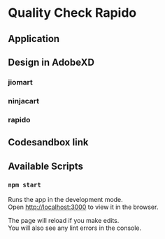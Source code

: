 # Quality Check Rapido

## Application
### 


## Design in AdobeXD
### jiomart
### 
### ninjacart
### 
### rapido
###



## Codesandbox link
### 


## Available Scripts


### `npm start`

Runs the app in the development mode.\
Open [http://localhost:3000](http://localhost:3000) to view it in the browser.

The page will reload if you make edits.\
You will also see any lint errors in the console.





